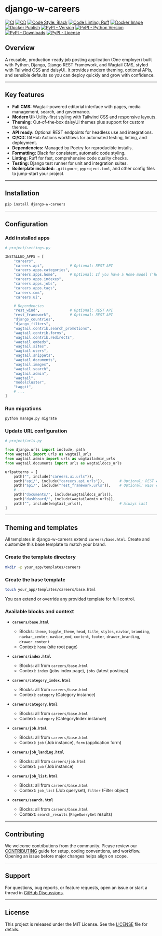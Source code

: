 # django-w-careers

[![CI](https://github.com/youzarsiph/django-w-careers/actions/workflows/ci.yml/badge.svg)](https://github.com/youzarsiph/django-w-careers/actions/workflows/ci.yml)
[![CD](https://github.com/youzarsiph/django-w-careers/actions/workflows/cd.yml/badge.svg)](https://github.com/youzarsiph/django-w-careers/actions/workflows/cd.yml)
[![Code Style: Black](https://github.com/youzarsiph/django-w-careers/actions/workflows/black.yml/badge.svg)](https://github.com/youzarsiph/django-w-careers/actions/workflows/black.yml)
[![Code Linting: Ruff](https://github.com/youzarsiph/django-w-careers/actions/workflows/ruff.yml/badge.svg)](https://github.com/youzarsiph/django-w-careers/actions/workflows/ruff.yml)
[![Docker Image](https://github.com/youzarsiph/django-w-careers/actions/workflows/docker-image.yml/badge.svg)](https://github.com/youzarsiph/django-w-careers/actions/workflows/docker-image.yml)
[![Docker Publish](https://github.com/youzarsiph/django-w-careers/actions/workflows/docker-publish.yml/badge.svg)](https://github.com/youzarsiph/django-w-careers/actions/workflows/docker-publish.yml)
[![PyPI - Version](https://img.shields.io/pypi/v/django-w-careers?logo=pypi&logoColor=white)](https://pypi.org/project/django-w-careers/)
[![PyPI - Python Version](https://img.shields.io/pypi/pyversions/django-w-careers?logo=python&logoColor=white)](https://pypi.org/project/django-w-careers/)
[![PyPI - Downloads](https://img.shields.io/pypi/dm/django-w-careers?logo=pypi&logoColor=white)](https://pypi.org/project/django-w-careers/)
[![PyPI - License](https://img.shields.io/pypi/l/django-w-careers?logo=pypi&logoColor=white)](https://pypi.org/project/django-w-careers/)

## Overview

A reusable, production-ready job posting application (One employer) built with Python, Django, Django REST Framework, and Wagtail CMS, styled with Tailwind CSS and daisyUI. It provides modern theming, optional APIs, and sensible defaults so you can deploy quickly and grow with confidence.

---

## Key features

- **Full CMS:** Wagtail-powered editorial interface with pages, media management, search, and governance.  
- **Modern UI:** Utility-first styling with Tailwind CSS and responsive layouts.  
- **Theming:** Out-of-the-box daisyUI themes plus support for custom themes.  
- **API ready:** Optional REST endpoints for headless use and integrations.  
- **CI/CD:** GitHub Actions workflows for automated testing, linting, and deployment.  
- **Dependencies:** Managed by Poetry for reproducible installs.  
- **Formatting:** Black for consistent, automatic code styling.  
- **Linting:** Ruff for fast, comprehensive code quality checks.  
- **Testing:** Django test runner for unit and integration suites.  
- **Boilerplate included:** `.gitignore`, `pyproject.toml`, and other config files to jump-start your project.

---

## Installation

```bash
pip install django-w-careers
```

---

## Configuration

### Add installed apps

```python
# project/settings.py

INSTALLED_APPS = [
    "careers",
    "careers.api",            # Optional: REST API
    "careers.apps.categories",
    "careers.apps.home",      # Optional: If you have a Home model ('home.Home')
    "careers.apps.indexes",
    "careers.apps.jobs",
    "careers.apps.tags",
    "careers.cms",
    "careers.ui",

    # Dependencies
    "rest_wind",              # Optional: REST API
    "rest_framework",         # Optional: REST API
    "django_countries",
    "django_filters",
    "wagtail.contrib.search_promotions",
    "wagtail.contrib.forms",
    "wagtail.contrib.redirects",
    "wagtail.embeds",
    "wagtail.sites",
    "wagtail.users",
    "wagtail.snippets",
    "wagtail.documents",
    "wagtail.images",
    "wagtail.search",
    "wagtail.admin",
    "wagtail",
    "modelcluster",
    "taggit",
    # ...
]
```

### Run migrations

```bash
python manage.py migrate
```

### Update URL configuration

```python
# project/urls.py

from django.urls import include, path
from wagtail import urls as wagtail_urls
from wagtail.admin import urls as wagtailadmin_urls
from wagtail.documents import urls as wagtaildocs_urls

urlpatterns = [
    path("", include("careers.ui.urls")),
    path("api/", include("careers.api.urls")),       # Optional: REST API
    path("api/", include("rest_framework.urls")),    # Optional: REST API
    # ...
    path("documents/", include(wagtaildocs_urls)),
    path("dashboard/", include(wagtailadmin_urls)),
    path("", include(wagtail_urls)),                 # Always last
]
```

---

## Theming and templates

All templates in django-w-careers extend `careers/base.html`. Create and customize this base template to match your brand.

### Create the template directory

```bash
mkdir -p your_app/templates/careers
```

### Create the base template

```bash
touch your_app/templates/careers/base.html
```

You can extend or override any provided template for full control.

### Available blocks and context

- **`careers/base.html`**  
  - Blocks: `theme`, `toggle_theme`, `head`, `title`, `styles`, `navbar`, `branding`, `navbar_center`, `navbar_end`, `content`, `footer`, `drawer_branding`, `drawer_content`  
  - Context: `home` (site root page)

- **`careers/index.html`**  
  - Blocks: all from `careers/base.html`  
  - Context: `index` (jobs index page), `jobs` (latest postings)

- **`careers/category_index.html`**  
  - Blocks: all from `careers/base.html`  
  - Context: `category` (Category instance)

- **`careers/category.html`**  
  - Blocks: all from `careers/base.html`  
  - Context: `category` (CategoryIndex instance)

- **`careers/job.html`**  
  - Blocks: all from `careers/base.html`  
  - Context: `job` (Job instance), `form` (application form)

- **`careers/job_landing.html`**  
  - Blocks: all from `careers/job.html`  
  - Context: `job` (Job instance)

- **`careers/job_list.html`**  
  - Blocks: all from `careers/base.html`  
  - Context: `job_list` (Job queryset), `filter` (Filter object)

- **`careers/search.html`**  
  - Blocks: all from `careers/base.html`  
  - Context: `search_results` (`PageQuerySet` results)

---

## Contributing

We welcome contributions from the community. Please review our [CONTRIBUTING](CONTRIBUTING.md) guide for setup, coding conventions, and workflow. Opening an issue before major changes helps align on scope.

---

## Support

For questions, bug reports, or feature requests, open an issue or start a thread in [GitHub Discussions](https://github.com/youzarsiph/django-w-careers/discussions).

---

## License

This project is released under the MIT License. See the [LICENSE](LICENSE) file for details.
